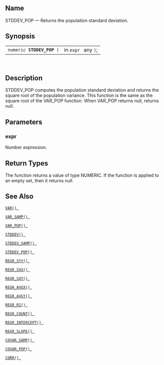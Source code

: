 <div id="fn_stddev_pop" class="refentry">

<div class="titlepage">

</div>

<div class="refnamediv">

## Name

STDDEV_POP — Returns the population standard deviation.

</div>

<div class="refsynopsisdiv">

## Synopsis

<div id="fsyn_stddev_pop" class="funcsynopsis">

|                                |                     |
|--------------------------------|---------------------|
| `numeric `**`STDDEV_POP`**` (` | in `expr ` any `)`; |

<div class="funcprototype-spacer">

 

</div>

</div>

</div>

<div id="desc_stddev_pop" class="refsect1">

## Description

STDDEV_POP computes the population standard deviation and returns the
square root of the population variance. This function is the same as the
square root of the VAR_POP function. When VAR_POP returns null, returns
null.

</div>

<div id="params_stddev_pop" class="refsect1">

## Parameters

<div id="id78338" class="refsect2">

### expr

Number expression.

</div>

</div>

<div id="ret_stddev_pop" class="refsect1">

## Return Types

The function returns a value of type NUMERIC. If the function is applied
to an empty set, then it returns null.

</div>

<div id="seealso_stddev_pop" class="refsect1">

## See Also

<a href="fn_var.html" class="link" title="VAR"><code
class="function">VAR() </code></a>

<a href="fn_var_samp.html" class="link" title="VAR_SAMP"><code
class="function">VAR_SAMP() </code></a>

<a href="fn_var_pop.html" class="link" title="VAR_POP"><code
class="function">VAR_POP() </code></a>

<a href="fn_stddev.html" class="link" title="STDDEV"><code
class="function">STDDEV() </code></a>

<a href="fn_stddev_samp.html" class="link" title="STDDEV_SAMP"><code
class="function">STDDEV_SAMP() </code></a>

<a href="fn_stddev_pop.html" class="link" title="STDDEV_POP"><code
class="function">STDDEV_POP() </code></a>

<a href="fn_regr_syy.html" class="link" title="REGR_SYY"><code
class="function">REGR_SYY() </code></a>

<a href="fn_regr_sxx.html" class="link" title="REGR_SXX"><code
class="function">REGR_SXX() </code></a>

<a href="fn_regr_sxy.html" class="link" title="REGR_SXY"><code
class="function">REGR_SXY() </code></a>

<a href="fn_regr_avgx.html" class="link" title="REGR_AVGX"><code
class="function">REGR_AVGX() </code></a>

<a href="fn_regr_avgy.html" class="link" title="REGR_AVGY"><code
class="function">REGR_AVGY() </code></a>

<a href="fn_regr_r2.html" class="link" title="REGR_R2"><code
class="function">REGR_R2() </code></a>

<a href="fn_regr_count.html" class="link" title="REGR_COUNT"><code
class="function">REGR_COUNT() </code></a>

<a href="fn_regr_intercept.html" class="link"
title="REGR_INTERCEPT"><code
class="function">REGR_INTERCEPT() </code></a>

<a href="fn_regr_slope.html" class="link" title="REGR_SLOPE"><code
class="function">REGR_SLOPE() </code></a>

<a href="fn_covar_samp.html" class="link" title="COVAR_SAMP"><code
class="function">COVAR_SAMP() </code></a>

<a href="fn_covar_pop.html" class="link" title="COVAR_POP"><code
class="function">COVAR_POP() </code></a>

<a href="fn_corr.html" class="link" title="CORR"><code
class="function">CORR() </code></a>

</div>

</div>
